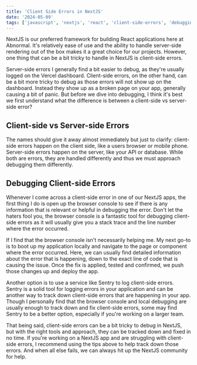```yaml
---
title: 'Client Side Errors in NextJS'
date: '2024-05-09'
tags: ['javascript', 'nextjs', 'react', 'client-side-errors', 'debugging']
---
```



NextJS is our preferred framework for building React applications here at Abnormal. It's relatively ease of use and the ability to handle server-side rendering out of the box makes it a great choice for our projects. However, one thing that can be a bit tricky to handle in NextJS is client-side errors. 

Server-side errors I generally find a bit easier to debug, as they're usually logged on the Vercel dashboard. Client-side errors, on the other hand, can be a bit more tricky to debug as those errors will not show up on the dashboard. Instead they show up as a broken page on your app, generally causing a bit of panic. But before we dive into debugging, I think it's best we  first understand what the difference is between a client-side vs server-side error?

## Client-side vs Server-side Errors

The names should give it away almost immediately but just to clarify: client-side errors happen on the client side, like a users browser or mobile phone. Server-side errors happen on the server, like your API or database. While both are errors, they are handled differently and thus we must approach debugging them differently.

## Debugging Client-side Errors

Whenever I come across a client-side error in one of our NextJS apps, the first thing I do is open up the browser console to see if there is any information that is relevant or helpful in debugging the error. Don't let the haters fool you, the browser console is a fantastic tool for debugging client-side errors as it will usually give you a stack trace and the line number where the error occurred. 

If I find that the browser console isn't necessarily helping me. My next go-to is to boot up my application locally and navigate to the page or component where the error occurred. Here, we can usually find detailed information about the error that is happening, down to the exact line of code that is causing the issue. Once the fix is applied, tested and confirmed, we push those changes up and deploy the app.

Another option is to use a service like Sentry to log client-side errors. Sentry is a solid tool for logging errors in your application and can be another way to track down client-side errors that are happening in your app. Though I personally find that the browser console and local debugging are usually enough to track down and fix client-side errors, some may find Sentry to be a better option, especially if you're working on a larger team.

That being said, client-side errors can be a bit tricky to debug in NextJS, but with the right tools and approach, they can be tracked down and fixed in no time. If you're working on a NextJS app and are struggling with client-side errors, I recommend using the tips above to help track down those errors. And when all else fails, we can always hit up the NextJS community for help.